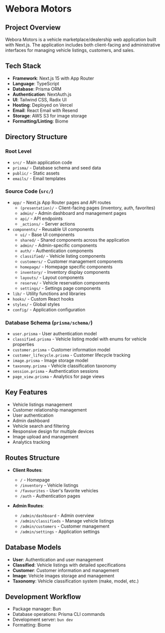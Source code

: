 # Webora Motors

## Project Overview
Webora Motors is a vehicle marketplace/dealership web application built with Next.js. The application includes both client-facing and administrative interfaces for managing vehicle listings, customers, and sales.

## Tech Stack
- **Framework**: Next.js 15 with App Router
- **Language**: TypeScript
- **Database**: Prisma ORM
- **Authentication**: NextAuth.js
- **UI**: Tailwind CSS, Radix UI
- **Hosting**: Deployed on Vercel
- **Email**: React Email with Resend
- **Storage**: AWS S3 for image storage
- **Formatting/Linting**: Biome

## Directory Structure

### Root Level
- `src/` - Main application code
- `prisma/` - Database schema and seed data
- `public/` - Static assets
- `emails/` - Email templates

### Source Code (`src/`)
- `app/` - Next.js App Router pages and API routes
  - `(presentation)/` - Client-facing pages (inventory, auth, favorites)
  - `admin/` - Admin dashboard and management pages
  - `api/` - API endpoints
  - `_actions/` - Server actions
- `components/` - Reusable UI components
  - `ui/` - Base UI components
  - `shared/` - Shared components across the application
  - `admin/` - Admin-specific components
  - `auth/` - Authentication components
  - `classified/` - Vehicle listing components
  - `customers/` - Customer management components
  - `homepage/` - Homepage specific components
  - `inventory/` - Inventory display components
  - `layouts/` - Layout components
  - `reserve/` - Vehicle reservation components
  - `settings/` - Settings page components
- `lib/` - Utility functions and libraries
- `hooks/` - Custom React hooks
- `styles/` - Global styles
- `config/` - Application configuration

### Database Schema (`prisma/schema/`)
- `user.prisma` - User authentication model
- `classified.prisma` - Vehicle listing model with enums for vehicle properties
- `customer.prisma` - Customer information model
- `customer_lifecycle.prisma` - Customer lifecycle tracking
- `image.prisma` - Image storage model
- `taxonomy.prisma` - Vehicle classification taxonomy
- `session.prisma` - Authentication sessions
- `page_view.prisma` - Analytics for page views

## Key Features
- Vehicle listings management
- Customer relationship management
- User authentication
- Admin dashboard
- Vehicle search and filtering
- Responsive design for multiple devices
- Image upload and management
- Analytics tracking

## Routes Structure
- **Client Routes**:
  - `/` - Homepage
  - `/inventory` - Vehicle listings
  - `/favourites` - User's favorite vehicles
  - `/auth` - Authentication pages

- **Admin Routes**:
  - `/admin/dashboard` - Admin overview
  - `/admin/classifieds` - Manage vehicle listings
  - `/admin/customers` - Customer management
  - `/admin/settings` - Application settings

## Database Models
- **User**: Authentication and user management
- **Classified**: Vehicle listings with detailed specifications
- **Customer**: Customer information and management
- **Image**: Vehicle images storage and management
- **Taxonomy**: Vehicle classification system (make, model, etc.)

## Development Workflow
- Package manager: Bun
- Database operations: Prisma CLI commands
- Development server: `bun dev`
- Formatting: Biome

